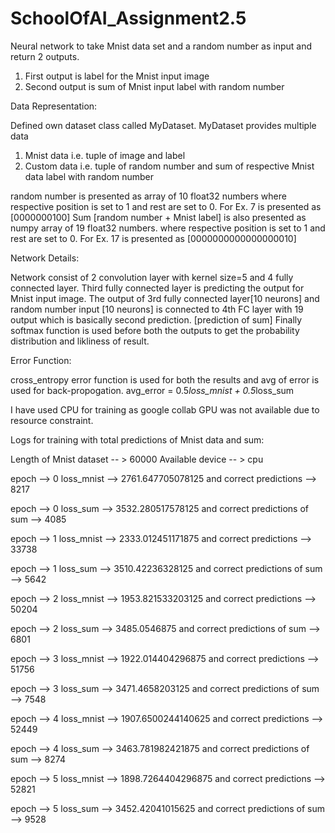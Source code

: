 # SchoolOfAI_Assignment2.5
Neural network to take Mnist data set and a random number as input and return 2 outputs. 

1. First output is label for the Mnist input image
2. Second output is sum of Mnist input label with random number

Data Representation:

Defined own dataset class called MyDataset. MyDataset provides multiple data
1. Mnist data i.e. tuple of image and label
2. Custom data i.e. tuple of random number and sum of respective Mnist data label with random number

random number is presented as array of 10 float32 numbers where respective position is set to 1 and rest are set to 0. For Ex. 7 is presented as [0000000100]
Sum [random number + Mnist label] is also presented as numpy array of 19 float32 numbers. where respective position is set to 1 and rest are set to 0. For Ex. 17 is
presented as [0000000000000000010]

Network Details:

Network consist of 2 convolution layer with kernel size=5 and 4 fully connected layer.
Third fully connected layer is predicting the output for Mnist input image. The output of 3rd fully connected layer[10 neurons] and random number input [10 neurons]
is connected to 4th FC layer with 19 output which is basically second prediction. [prediction of sum]
Finally softmax function is used before both the outputs to get the probability distribution and likliness of result.

Error Function:

cross_entropy error function is used for both the results and avg of error is used for back-propogation.
avg_error = 0.5*loss_mnist + 0.5*loss_sum

I have used CPU for training as google collab GPU was not available due to resource constraint.

Logs for training with total predictions of Mnist data and sum:

Length of Mnist dataset -- > 60000
Available device -- > cpu

epoch --> 0 loss_mnist --> 2761.647705078125 and correct predictions --> 8217

epoch --> 0 loss_sum --> 3532.280517578125 and correct predictions of sum --> 4085

epoch --> 1 loss_mnist --> 2333.012451171875 and correct predictions --> 33738

epoch --> 1 loss_sum --> 3510.42236328125 and correct predictions of sum --> 5642

epoch --> 2 loss_mnist --> 1953.821533203125 and correct predictions --> 50204

epoch --> 2 loss_sum --> 3485.0546875 and correct predictions of sum --> 6801

epoch --> 3 loss_mnist --> 1922.014404296875 and correct predictions --> 51756

epoch --> 3 loss_sum --> 3471.4658203125 and correct predictions of sum --> 7548

epoch --> 4 loss_mnist --> 1907.6500244140625 and correct predictions --> 52449

epoch --> 4 loss_sum --> 3463.781982421875 and correct predictions of sum --> 8274

epoch --> 5 loss_mnist --> 1898.7264404296875 and correct predictions --> 52821

epoch --> 5 loss_sum --> 3452.42041015625 and correct predictions of sum --> 9528
